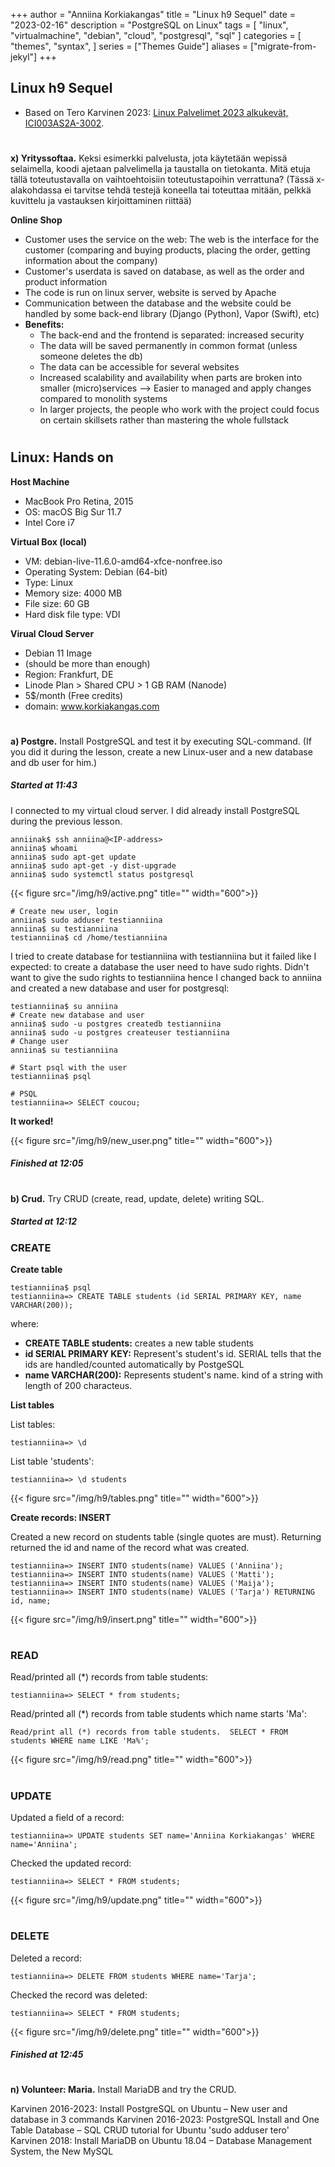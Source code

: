 +++
author = "Anniina Korkiakangas"
title = "Linux h9 Sequel"
date = "2023-02-16"
description = "PostgreSQL on Linux"
tags = [
    "linux",
    "virtualmachine",
    "debian",
    "cloud",
    "postgresql",
    "sql"
]
categories = [
    "themes",
    "syntax",
]
series = ["Themes Guide"]
aliases = ["migrate-from-jekyl"]
+++

## **Linux h9 Sequel**
- Based on Tero Karvinen 2023: [Linux Palvelimet 2023 alkukevät, ICI003AS2A-3002](https://terokarvinen.com/2023/linux-palvelimet-2023-alkukevat/).

#

**x) Yrityssoftaa.** Keksi esimerkki palvelusta, jota käytetään wepissä selaimella, koodi ajetaan palvelimella ja taustalla on tietokanta. Mitä etuja tällä toteutustavalla on vaihtoehtoisiin toteutustapoihin verrattuna? (Tässä x-alakohdassa ei tarvitse tehdä testejä koneella tai toteuttaa mitään, pelkkä kuvittelu ja vastauksen kirjoittaminen riittää)

**Online Shop**
- Customer uses the service on the web: The web is the interface for the customer (comparing and buying products, placing the order, getting information about the company)
- Customer's userdata is saved on database, as well as the order and product information
- The code is run on linux server, website is served by Apache
- Communication between the database and the website could be handled by some back-end library (Django (Python), Vapor (Swift), etc)
- **Benefits:**
    - The back-end and the frontend is separated: increased security
    - The data will be saved permanently in common format (unless someone deletes the db)
    - The data can be accessible for several websites 
    - Increased scalability and availability when parts are broken into smaller (micro)services --> Easier to managed and apply changes compared to monolith systems
    - In larger projects, the people who work with the project could focus on certain skillsets rather than mastering the whole fullstack

#
## **Linux: Hands on**

**Host Machine**
- MacBook Pro Retina, 2015
- OS: macOS Big Sur 11.7
- Intel Core i7

**Virtual Box (local)**
- VM: debian-live-11.6.0-amd64-xfce-nonfree.iso
- Operating System: Debian (64-bit)
- Type: Linux
- Memory size: 4000 MB
- File size: 60 GB
- Hard disk file type: VDI

**Virual Cloud Server** 
- Debian 11 Image
-  (should be more than enough)
- Region: Frankfurt, DE
- Linode Plan > Shared CPU > 1 GB RAM (Nanode)
- 5$/month (Free credits)
- domain: www.korkiakangas.com

#

**a) Postgre.** Install PostgreSQL and test it by executing SQL-command. (If you did it during the lesson, create a new Linux-user and a new database and db user for him.)


##### **Started at 11:43**
I connected to my virtual cloud server. I did already install PostgreSQL during the previous lesson.

    anniinak$ ssh anniina@<IP-address>         
    anniina$ whoami
    anniina$ sudo apt-get update
    anniina$ sudo apt-get -y dist-upgrade
    anniina$ sudo systemctl status postgresql

{{< figure src="/img/h9/active.png" title="" width="600">}}

    # Create new user, login
    anniina$ sudo adduser testianniina
    anniina$ su testianniina
    testianniina$ cd /home/testianniina

I tried to create database for testianniina with testianniina but it failed like I expected: to create a database the user need to have sudo rights. Didn't want to give the sudo rights to testianniina hence I changed back to anniina and created a new database and user for postgresql: 

    testianniina$ su anniina
    # Create new database and user
    anniina$ sudo -u postgres createdb testianniina 
    anniina$ sudo -u postgres createuser testianniina
    # Change user
    anniina$ su testianniina

    # Start psql with the user 
    testianniina$ psql

    # PSQL
    testianniina=> SELECT coucou;

**It worked!**

{{< figure src="/img/h9/new_user.png" title="" width="600">}}

##### **Finished at 12:05**

#

**b) Crud.** Try CRUD (create, read, update, delete) writing SQL. 

##### **Started at 12:12**


### **CREATE**

**Create table**

    testianniina$ psql 
    testianniina=> CREATE TABLE students (id SERIAL PRIMARY KEY, name VARCHAR(200));

where:
- **CREATE TABLE students:** creates a new table students
- **id SERIAL PRIMARY KEY:** Represent's student's id. SERIAL tells that the ids are handled/counted automatically by PostgeSQL
- **name VARCHAR(200):** Represents student's name. kind of a string with length of 200 characteus. 

**List tables**

List tables:

    testianniina=> \d

List table 'students':

    testianniina=> \d students    

{{< figure src="/img/h9/tables.png" title="" width="600">}}

**Create records: INSERT**

Created a new record on students table (single quotes are must). Returning returned the id and name of the record what was created.

    testianniina=> INSERT INTO students(name) VALUES ('Anniina');
    testianniina=> INSERT INTO students(name) VALUES ('Matti');
    testianniina=> INSERT INTO students(name) VALUES ('Maija');
    testianniina=> INSERT INTO students(name) VALUES ('Tarja') RETURNING id, name;

{{< figure src="/img/h9/insert.png" title="" width="600">}}


#

### **READ**
Read/printed all (*) records from table students: 
    
    testianniina=> SELECT * from students;


Read/printed all (*) records from table students which name starts 'Ma':

    Read/print all (*) records from table students.  SELECT * FROM students WHERE name LIKE 'Ma%';

{{< figure src="/img/h9/read.png" title="" width="600">}}


#

### **UPDATE**

Updated a field of a record:

    testianniina=> UPDATE students SET name='Anniina Korkiakangas' WHERE name='Anniina';

Checked the updated record:

    testianniina=> SELECT * FROM students;

{{< figure src="/img/h9/update.png" title="" width="600">}}

# 

### **DELETE**
Deleted a record: 

    testianniina=> DELETE FROM students WHERE name='Tarja';

Checked the record was deleted:

    testianniina=> SELECT * FROM students;

{{< figure src="/img/h9/delete.png" title="" width="600">}}

##### **Finished at 12:45**

#

**n) Volunteer: Maria.** Install MariaDB and try the CRUD.


Karvinen 2016-2023: Install PostgreSQL on Ubuntu – New user and database in 3 commands
Karvinen 2016-2023: PostgreSQL Install and One Table Database – SQL CRUD tutorial for Ubuntu
'sudo adduser tero'
Karvinen 2018: Install MariaDB on Ubuntu 18.04 – Database Management System, the New MySQL

